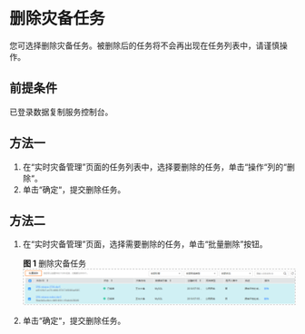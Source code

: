 # 删除灾备任务<a name="drs_03_0030"></a>

您可选择删除灾备任务。被删除后的任务将不会再出现在任务列表中，请谨慎操作。

## 前提条件<a name="section16256919193311"></a>

已登录数据复制服务控制台。

## 方法一<a name="section13844124635119"></a>

1.  在“实时灾备管理”页面的任务列表中，选择要删除的任务，单击“操作“列的“删除“。
2.  单击“确定“，提交删除任务。

## 方法二<a name="section584615464519"></a>

1.  在“实时灾备管理”页面，选择需要删除的任务，单击“批量删除”按钮。

    **图 1**  删除灾备任务<a name="fig655118584119"></a>  
    ![](figures/删除灾备任务.png "删除灾备任务")

2.  单击“确定“，提交删除任务。

